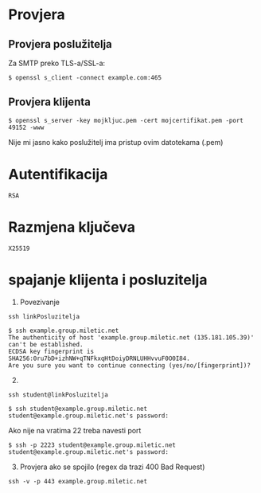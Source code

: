 # Provjera
## Provjera poslužitelja 
Za SMTP preko TLS-a/SSL-a:
```
$ openssl s_client -connect example.com:465
```
## Provjera klijenta
```
$ openssl s_server -key mojkljuc.pem -cert mojcertifikat.pem -port 49152 -www
```
Nije mi jasno kako poslužitelj ima pristup ovim datotekama (.pem)

# Autentifikacija
```
RSA
```

# Razmjena ključeva
```
X25519
```

# spajanje klijenta i posluzitelja
1. Povezivanje
```
ssh linkPosluzitelja
```
```
$ ssh example.group.miletic.net
The authenticity of host 'example.group.miletic.net (135.181.105.39)' can't be established.
ECDSA key fingerprint is SHA256:0ru7bD+izhNW+qTNFkxqHtDoiyDRNLUHHvvuF0O0I84.
Are you sure you want to continue connecting (yes/no/[fingerprint])?
```
2. 
```
ssh student@linkPosluzitelja
```
```
$ ssh student@example.group.miletic.net
student@example.group.miletic.net's password:
```
Ako nije na vratima 22 treba navesti port
```
$ ssh -p 2223 student@example.group.miletic.net
student@example.group.miletic.net's password:
```
3. Provjera ako se spojilo (regex da trazi 400 Bad Request)
```
ssh -v -p 443 example.group.miletic.net
```
